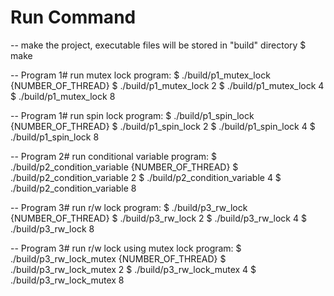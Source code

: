 # Run Command
-- make the project, executable files will be stored in "build" directory
$ make

-- Program 1# run mutex lock program: $ ./build/p1_mutex_lock {NUMBER_OF_THREAD}
$ ./build/p1_mutex_lock 2
$ ./build/p1_mutex_lock 4
$ ./build/p1_mutex_lock 8

-- Program 1# run spin lock program: $ ./build/p1_spin_lock {NUMBER_OF_THREAD}
$ ./build/p1_spin_lock 2
$ ./build/p1_spin_lock 4
$ ./build/p1_spin_lock 8

-- Program 2# run conditional variable program: $ ./build/p2_condition_variable {NUMBER_OF_THREAD}
$ ./build/p2_condition_variable 2
$ ./build/p2_condition_variable 4
$ ./build/p2_condition_variable 8

-- Program 3# run r/w lock program: $ ./build/p3_rw_lock {NUMBER_OF_THREAD}
$ ./build/p3_rw_lock 2
$ ./build/p3_rw_lock 4
$ ./build/p3_rw_lock 8

-- Program 3# run r/w lock using mutex lock program: $ ./build/p3_rw_lock_mutex {NUMBER_OF_THREAD}
$ ./build/p3_rw_lock_mutex 2
$ ./build/p3_rw_lock_mutex 4
$ ./build/p3_rw_lock_mutex 8
